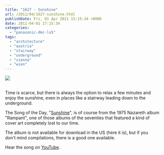 ```yaml
---
title: "1627 - Sunshine"
url: /2011/04/1627-sunshine.html
publishDate: Fri, 01 Apr 2011 15:15:34 +0000
date: 2011-04-01 17:15:34
categories: 
  - "panasonic-dmc-lx5"
tags: 
  - "architecture"
  - "austria"
  - "stairway"
  - "underground"
  - "vienna"
  - "wien"
---
```

<div class="container">
<div class="center"><a target="_blank" href="https://d25zfm9zpd7gm5.cloudfront.net/1200x1200/2011/20110401_140046_ps.jpg"><img src="https://d25zfm9zpd7gm5.cloudfront.net/0600x0600/2011/20110401_140046_ps.jpg" /></a></div>
</div>
<br />

Time is scarce, but there is always the option to relax a few minutes and enjoy the sunshine, even in places like a stairway leading down to the underground.

 The Song of the Day, "<a target="_blank" href="http://www.lyricsmode.com/lyrics/n/nazareth/sunshine.html">Sunshine</a>", is of course from the 1975 Nazareth album "Rampant", one of those albums of the seventies that featured a kind of cover art completely lost to our time. 

 The album is not available for download in the US (here it is), but if you don't mind compilations, there is a good one available. 

Hear the song on <a target="_blank" href="http://www.youtube.com/watch?v=OntVeUr5NLI&feature=related">YouTube</a>.

